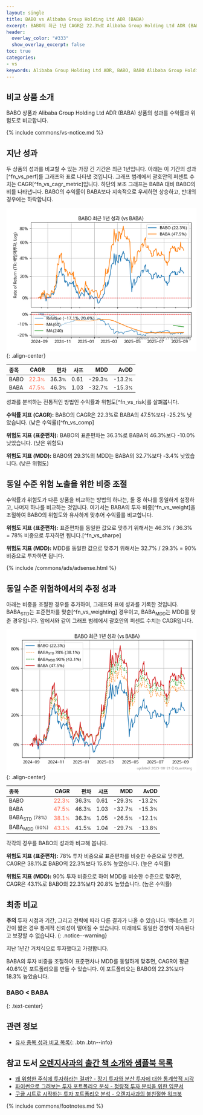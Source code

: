 ```yaml
---
layout: single
title: BABO vs Alibaba Group Holding Ltd ADR (BABA)
excerpt: BABO의 최근 1년 CAGR은 22.3%로 Alibaba Group Holding Ltd ADR (BABA)의 47.5%보다 -25.2% 낮았습니다.
header:
  overlay_color: "#333"
  show_overlay_excerpt: false
toc: true
categories:
- vs
keywords: Alibaba Group Holding Ltd ADR, BABO, BABO Alibaba Group Holding Ltd ADR 비교, BABA, BABO BABO 비교
---
```


## 비교 상품 소개


BABO 상품과 Alibaba Group Holding Ltd ADR (BABA) 상품의 성과를 수익률과 위험도로 비교합니다.





{% include commons/vs-notice.md %}

## 지난 성과

두 상품의 성과를 비교할 수 있는 가장 긴 기간은 최근 1년입니다. 아래는 이 기간의 성과[^fn_vs_perf]를 그래프와 표로 나타낸 것입니다.
그래프 범례에서 괄호안의 퍼센트 수치는 CAGR[^fn_vs_cagr_metric]입니다.
하단의 보조 그래프는 BABA 대비 BABO의 비를 나타냅니다.
BABO의 수익률이 BABA보다 지속적으로 우세하면 상승하고, 반대의 경우에는 하락합니다.

![BABO](/vs/images/babo-vs-baba_dual.png){: .align-center}

| **종목** | **CAGR** | **편차** | **샤프** | **MDD** | **AvDD** |
| :------------ | ------: | -----------: | -------: | ------: | -------: |
| BABO | <span style="color: tomato">22.3<small>%</small></span> | 36.3<small>%</small> | 0.61 | -29.3<small>%</small> | -13.2<small>%</small> |
| BABA | <span style="color: tomato">47.5<small>%</small></span> | 46.3<small>%</small> | 1.03 | -32.7<small>%</small> | -15.3<small>%</small> |

<!-- more -->


성과를 분석하는 전통적인 방법인 수익률과 위험도[^fn_vs_risk]를 살펴봅니다.

**수익률 지표 (CAGR):** BABO의 CAGR은 22.3%로 BABA의 47.5%보다 -25.2% 낮았습니다. (낮은 수익률)[^fn_vs_comp]

**위험도 지표 (표준편차):** BABO의 표준편차는 36.3%로 BABA의 46.3%보다 -10.0% 낮았습니다. (낮은 위험도)

**위험도 지표 (MDD):** BABO의 29.3%의 MDD는 BABA의 32.7%보다 -3.4% 낮았습니다. (낮은 위험도)



## 동일 수준 위험 노출을 위한 비중 조절

수익률과 위험도가 다른 상품을 비교하는 방법의 하나는, 둘 중 하나를 동일하게 설정하고, 나머지 하나를 비교하는 것입니다.
여기서는 BABA의 투자 비중[^fn_vs_weight]을 조절하여 BABO의 위험도와 유사하게 맞추어 수익률를 비교합니다.

**위험도 지표 (표준편차):** 표준편차를 동일한 값으로 맞추기 위해서는 46.3% / 36.3% = 78% 비중으로 투자하면 됩니다.[^fn_vs_sharpe]

**위험도 지표 (MDD):** MDD를 동일한 값으로 맞추기 위해서는 32.7% / 29.3% = 90% 비중으로 투자하면 됩니다.


{% include /commons/ads/adsense.html %}



## 동일 수준 위험하에서의 추정 성과

아래는 비중을 조절한 경우를 추가하여, 그래프와 표에 성과를 기록한 것입니다.
BABA<sub>STD</sub>는 표준편차를 맞춘[^fn_vs_weighting] 경우이고, BABA<sub>MDD</sub>는 MDD를 맞춘 경우입니다.
앞에서와 같이 그래프 범례에서 괄호안의 퍼센트 수치는 CAGR입니다.


![BABO](/vs/images/babo-vs-baba.png){: .align-center}



| **종목** | **CAGR** | **편차** | **샤프** | **MDD** | **AvDD** |
| :------------ | ------: | -----------: | -------: | ------: | -------: |
| BABO | <span style="color: tomato">22.3<small>%</small></span> | 36.3<small>%</small> | 0.61 | -29.3<small>%</small> | -13.2<small>%</small> |
| BABA | <span style="color: tomato">47.5<small>%</small></span> | 46.3<small>%</small> | 1.03 | -32.7<small>%</small> | -15.3<small>%</small> |
| BABA<sub>STD</sub> <small>(78%)</small> | <span style="color: tomato">38.1<small>%</small></span> | 36.3<small>%</small> | 1.05 | -26.5<small>%</small> | -12.1<small>%</small> |
| BABA<sub>MDD</sub> <small>(90%)</small> | <span style="color: tomato">43.1<small>%</small></span> | 41.5<small>%</small> | 1.04 | -29.7<small>%</small> | -13.8<small>%</small> |



각각의 경우를 BABO의 성과와 비교해 봅니다.

**위험도 지표 (표준편차):** 78% 투자 비중으로 표준편차를 비슷한 수준으로 맞추면, CAGR은 38.1%로 BABO의 22.3%보다 15.8% 높았습니다. (높은 수익률)

**위험도 지표 (MDD):** 90% 투자 비중으로 하여 MDD를 비슷한 수준으로 맞추면, CAGR은 43.1%로 BABO의 22.3%보다 20.8% 높았습니다. (높은 수익률)




## 최종 비교

**주의** 투자 시점과 기간, 그리고 전략에 따라 다른 결과가 나올 수 있습니다. 백테스트 기간이 짧은 경우 통계적 신뢰성이 떨어질 수 있습니다. 미래에도 동일한 경향이 지속된다고 보장할 수 없습니다.
{: .notice--warning}

지난 1년간 거치식으로 투자했다고 가정합니다.

BABA의 투자 비중을 조절하여 표준편차나 MDD를 동일하게 맞추면, CAGR이 평균 40.6%인 포트폴리오를 만들 수 있습니다.
이 포트폴리오는 BABO의 22.3%보다 18.3% 높았습니다.

### BABO &lt; BABA
{: .text-center}


## 관련 정보

- [유사 종목 성과 비교 목록](/vs/){: .btn .btn--info}


## 참고 도서 [오렌지사과의 출간 책 소개와 샘플북 목록](https://kongdori.tistory.com/691)

- [왜 위험한 주식에 투자하라는 걸까? - 장기 투자와 분산 투자에 대한 통계학적 시각](https://kongdori.tistory.com/421)
- [파이썬으로 그려보는 투자 포트폴리오 분석  - 정량적 투자 분석을 위한 입문서](https://kongdori.tistory.com/643)
- [구글 시트로 시작하는 투자 포트폴리오 분석 - 오렌지사과의 불친절한 워크북](https://kongdori.tistory.com/449)

{% include commons/footnotes.md %}